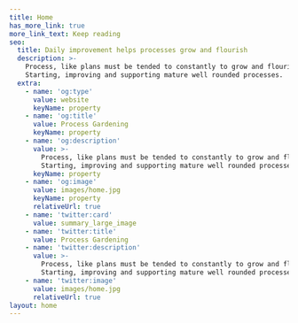 ```yaml
---
title: Home
has_more_link: true
more_link_text: Keep reading
seo:
  title: Daily improvement helps processes grow and flourish
  description: >-
    Process, like plans must be tended to constantly to grow and flourish.
    Starting, improving and supporting mature well rounded processes. 
  extra:
    - name: 'og:type'
      value: website
      keyName: property
    - name: 'og:title'
      value: Process Gardening
      keyName: property
    - name: 'og:description'
      value: >-
        Process, like plans must be tended to constantly to grow and flourish.
        Starting, improving and supporting mature well rounded processes. 
      keyName: property
    - name: 'og:image'
      value: images/home.jpg
      keyName: property
      relativeUrl: true
    - name: 'twitter:card'
      value: summary_large_image
    - name: 'twitter:title'
      value: Process Gardening
    - name: 'twitter:description'
      value: >-
        Process, like plans must be tended to constantly to grow and flourish.
        Starting, improving and supporting mature well rounded processes. 
    - name: 'twitter:image'
      value: images/home.jpg
      relativeUrl: true
layout: home
---
```

